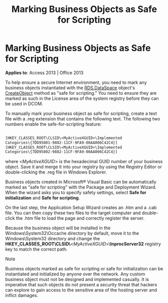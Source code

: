 ﻿---
title: Marking Business Objects as Safe for Scripting
TOCTitle: Marking Business Objects as Safe for Scripting
ms:assetid: 8ee49aec-672d-96f7-baa6-9261317a4d90
ms:mtpsurl: https://msdn.microsoft.com/library/JJ249630(v=office.15)
ms:contentKeyID: 48546295
ms.date: 09/18/2015
mtps_version: v=office.15
---

# Marking Business Objects as Safe for Scripting


**Applies to**: Access 2013 | Office 2013

To help ensure a secure Internet environment, you need to mark any business objects instantiated with the [RDS.DataSpace](dataspace-object-rds.md) object's [CreateObject](createobject-method-rds.md) method as "safe for scripting." You need to ensure they are marked as such in the License area of the system registry before they can be used in DCOM.

To manually mark your business object as safe for scripting, create a text file with a .reg extension that contains the following text. The following two numbers enable the safe-for-scripting feature:

```vb 
 
[HKEY_CLASSES_ROOT\CLSID\<MyActiveXGUID>\Implemented 
Categories\{7DD95801-9882-11CF-9FA9-00AA006C42C4}] 
[HKEY_CLASSES_ROOT\CLSID\<MyActiveXGUID>\Implemented 
Categories\{7DD95802-9882-11CF-9FA9-00AA006C42C4}] 
```

where \<*MyActiveXGUID*\> is the hexadecimal GUID number of your business object. Save it and merge it into your registry by using the Registry Editor or double-clicking the .reg file in Windows Explorer.

Business objects created in Microsoft® Visual Basic can be automatically marked as "safe for scripting" with the Package and Deployment Wizard. When the wizard asks you to specify safety settings, select **Safe for initialization** and **Safe for scripting**.

On the last step, the Application Setup Wizard creates an .htm and a .cab file. You can then copy these two files to the target computer and double-click the .htm file to load the page and correctly register the server.

Because the business object will be installed in the Windows\\System32\\Occache directory by default, move it to the Windows\\System32 directory and change the **HKEY\_CLASSES\_ROOT\\CLSID\\**\<*MyActiveXGUID*\>\\**InprocServer32** registry key to match the correct path.


> [!NOTE]
> Business objects marked as safe for scripting or safe for initialization can be instantiated and initialized by anyone over the network. Any custom business object must not be designed and implemented casually. It is imperative that such objects do not present a security threat that hackers can explore to gain access to the sensitive area of the hosting server and inflict damages.


